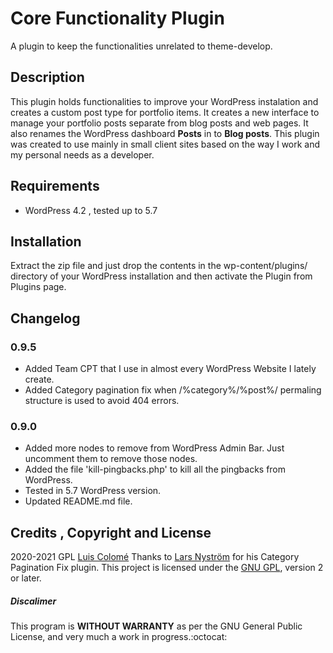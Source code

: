 # Core Functionality Plugin

A plugin to keep the functionalities unrelated to theme-develop.

## Description

This plugin holds functionalities to improve your WordPress instalation and creates a custom post type for portfolio items. It creates a new interface to manage your portfolio posts separate from blog posts and web pages.
It also renames the WordPress dashboard **Posts** in to **Blog posts**.
This plugin was created to use mainly in small client sites based on the way I work and my personal needs as a developer.

## Requirements

- WordPress 4.2 , tested up to 5.7

## Installation

Extract the zip file and just drop the contents in the wp-content/plugins/ directory of your WordPress installation and then activate the Plugin from Plugins page.

## Changelog

### 0.9.5

- Added Team CPT that I use in almost every WordPress Website I lately create. 
- Added Category pagination fix when /%category%/%post%/ permaling structure is used to avoid 404 errors.

### 0.9.0

- Added more nodes to remove from WordPress Admin Bar. Just uncomment them to remove those nodes.
- Added the file 'kill-pingbacks.php' to kill all the pingbacks from WordPress.
- Tested in 5.7 WordPress version.
- Updated README.md file.

## Credits , Copyright and License

2020-2021 GPL [Luis Colomé](https://luiscolome.com/)
Thanks to [Lars Nyström](https://github.com/larsnystrom/category-pagination-fix/blob/master/category-pagefix.php) for his Category  Pagination Fix plugin. 
This project is licensed under the [GNU GPL](http://www.gnu.org/licenses/old-licenses/gpl-2.0.html), version 2 or later.

##### Discalimer

This program is **WITHOUT WARRANTY** as per the GNU General Public License, and very much a work in progress.:octocat:
